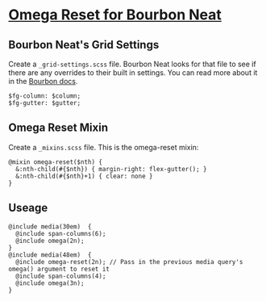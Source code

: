 # [Omega Reset for Bourbon Neat](http://joshfry.me/notes/omega-reset-for-bourbon-neat/)

## Bourbon Neat's Grid Settings

Create a `_grid-settings.scss` file. Bourbon Neat looks for that file to see if there are any overrides to their built in settings. You can read more about it in the [Bourbon docs](http://bourbon.io/docs/#flex-grid).

    $fg-column: $column;
    $fg-gutter: $gutter;

## Omega Reset Mixin

Create a `_mixins.scss` file. This is the omega-reset mixin:

    @mixin omega-reset($nth) {
      &:nth-child(#{$nth}) { margin-right: flex-gutter(); }
      &:nth-child(#{$nth}+1) { clear: none }
    }

## Useage

    @include media(30em)  {
      @include span-columns(6);
      @include omega(2n);
    }
    @include media(48em)  {
      @include omega-reset(2n); // Pass in the previous media query's omega() argument to reset it
      @include span-columns(4);
      @include omega(3n);
    }
